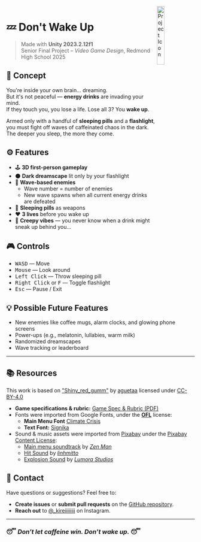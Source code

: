 <img src="https://github.com/matysta/dont-wake-up/blob/main/Assets/Textures/icon.png?raw=true" align="right" width="20%"  alt="Project Icon"/>


# 💤 **Don't Wake Up**

> Made with **Unity 2023.2.12f1**  
> Senior Final Project – *Video Game Design*, Redmond High School 2025

## 🧠 Concept

You're inside your own brain... dreaming.  
But it's not peaceful — **energy drinks** are invading your mind.  
If they touch you, you lose a life. Lose all 3? You **wake up**.

Armed only with a handful of **sleeping pills** and a **flashlight**, you must fight off waves of caffeinated chaos in the dark. The deeper you sleep, the more they come.

## ⚙️ Features

- 🕹️ **3D first-person gameplay**
- 🌑 **Dark dreamscape** lit only by your flashlight
- 🥤 **Wave-based enemies**
    - Wave number = number of enemies
    - New wave spawns when all current energy drinks are defeated
- 💊 **Sleeping pills** as weapons
- ❤️ **3 lives** before you wake up
- 👻 **Creepy vibes** — you never know when a drink might sneak up behind you...

## 🎮 Controls

<ul>
  <li><kbd>W</kbd><kbd>A</kbd><kbd>S</kbd><kbd>D</kbd> — Move</li>
  <li><kbd>Mouse</kbd> — Look around</li>
  <li><kbd>Left Click</kbd> — Throw sleeping pill</li>
  <li><kbd>Right Click</kbd> or <kbd>F</kbd> — Toggle flashlight</li>
  <li><kbd>Esc</kbd> — Pause / Exit</li>
</ul>

## 💡 Possible Future Features

- New enemies like coffee mugs, alarm clocks, and glowing phone screens
- Power-ups (e.g., melatonin, lullabies, warm milk)
- Randomized dreamscapes
- Wave tracking or leaderboard

---

## 📚 Resources

This work is based on ["Shiny_red_gumm"](https://sketchfab.com/3d-models/shiny-red-gumm-ca310c10338549df92c6cf23ba86c104) by [aguetaa](https://sketchfab.com/ArielGv) licensed under [CC-BY-4.0](http://creativecommons.org/licenses/by/4.0/)
-   **Game specifications & rubric:** [Game Spec & Rubric (PDF)](./public/game-spec-and-rubric.pdf)
-   Fonts were imported from Google Fonts, under the [**OFL**](https://openfontlicense.org/) license:
    -   **Main Menu Font** [Climate Crisis](https://fonts.google.com/specimen/Climate+Crisis?preview.text=DON'T%20WAKE%20UP&preview.size=148)
    -   **Text Font:** [Signika](https://fonts.google.com/specimen/Signika?categoryFilters=Sans+Serif:/Sans/Humanist)
-   Sound & music assets were imported from [Pixabay](https://pixabay.com/sound-effects/) under the [Pixabay Content License](https://pixabay.com/service/license-summary/):
    - [Main menu soundtrack](https://pixabay.com/music/techno-trance-melodic-techno-03-extended-version-moogify-9867/) by [_Zen Man_](https://pixabay.com/users/zen_man-4257870/)
    - [Hit Sound](https://pixabay.com/sound-effects/bubblepop-254773/) by [_linhmitto_](https://pixabay.com/users/linhmitto-46708238/)
    - [Explosion Sound](https://pixabay.com/sound-effects/pixel-explosion-319166/) by [_Lumora Studios_](https://pixabay.com/users/lumora_studios-39090352/)

## 💬 Contact

Have questions or suggestions? Feel free to:

-   **Create issues** or **submit pull requests** on the [GitHub repository](https://github.com/matysta/dont-wake-up).
-   **Reach out** to [@\_kireiiiiiiii](https://www.instagram.com/_kireiiiiiiii) on Instagram.

---

### 😴 _Don’t let caffeine win. Don’t wake up._ 😴